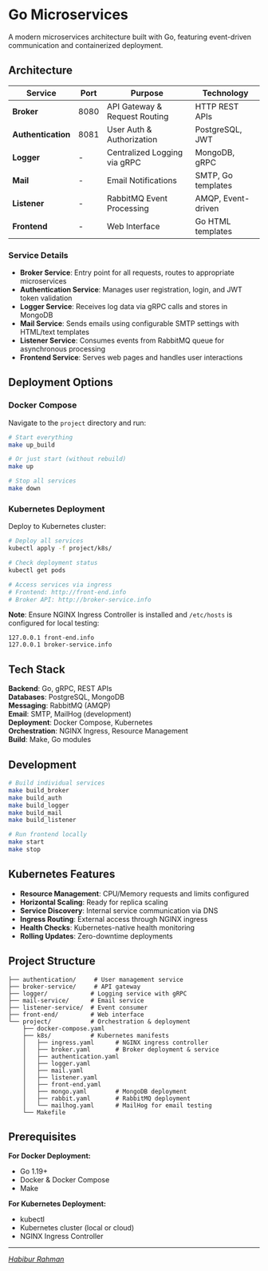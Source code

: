 # Go Microservices

A modern microservices architecture built with Go, featuring event-driven communication and containerized deployment.

## Architecture

| Service | Port | Purpose | Technology |
|---------|------|---------|------------|
| **Broker** | 8080 | API Gateway & Request Routing | HTTP REST APIs |
| **Authentication** | 8081 | User Auth & Authorization | PostgreSQL, JWT |
| **Logger** | - | Centralized Logging via gRPC | MongoDB, gRPC |
| **Mail** | - | Email Notifications | SMTP, Go templates |
| **Listener** | - | RabbitMQ Event Processing | AMQP, Event-driven |
| **Frontend** | - | Web Interface | Go HTML templates |

### Service Details

- **Broker Service**: Entry point for all requests, routes to appropriate microservices
- **Authentication Service**: Manages user registration, login, and JWT token validation
- **Logger Service**: Receives log data via gRPC calls and stores in MongoDB
- **Mail Service**: Sends emails using configurable SMTP settings with HTML/text templates
- **Listener Service**: Consumes events from RabbitMQ queue for asynchronous processing
- **Frontend Service**: Serves web pages and handles user interactions

## Deployment Options

### Docker Compose

Navigate to the `project` directory and run:

```bash
# Start everything
make up_build

# Or just start (without rebuild)
make up

# Stop all services
make down
```

### Kubernetes Deployment

Deploy to Kubernetes cluster:

```bash
# Deploy all services
kubectl apply -f project/k8s/

# Check deployment status
kubectl get pods

# Access services via ingress
# Frontend: http://front-end.info
# Broker API: http://broker-service.info
```

**Note**: Ensure NGINX Ingress Controller is installed and `/etc/hosts` is configured for local testing:
```
127.0.0.1 front-end.info
127.0.0.1 broker-service.info
```

## Tech Stack

**Backend**: Go, gRPC, REST APIs  
**Databases**: PostgreSQL, MongoDB  
**Messaging**: RabbitMQ (AMQP)  
**Email**: SMTP, MailHog (development)  
**Deployment**: Docker Compose, Kubernetes  
**Orchestration**: NGINX Ingress, Resource Management  
**Build**: Make, Go modules

## Development

```bash
# Build individual services
make build_broker
make build_auth
make build_logger
make build_mail
make build_listener

# Run frontend locally
make start
make stop
```

## Kubernetes Features

- **Resource Management**: CPU/Memory requests and limits configured
- **Horizontal Scaling**: Ready for replica scaling
- **Service Discovery**: Internal service communication via DNS
- **Ingress Routing**: External access through NGINX ingress
- **Health Checks**: Kubernetes-native health monitoring
- **Rolling Updates**: Zero-downtime deployments

## Project Structure

```
├── authentication/     # User management service
├── broker-service/     # API gateway
├── logger/            # Logging service with gRPC
├── mail-service/      # Email service
├── listener-service/  # Event consumer
├── front-end/         # Web interface
└── project/           # Orchestration & deployment
    ├── docker-compose.yaml
    ├── k8s/           # Kubernetes manifests
    │   ├── ingress.yaml      # NGINX ingress controller
    │   ├── broker.yaml       # Broker deployment & service
    │   ├── authentication.yaml
    │   ├── logger.yaml
    │   ├── mail.yaml
    │   ├── listener.yaml
    │   ├── front-end.yaml
    │   ├── mongo.yaml        # MongoDB deployment
    │   ├── rabbit.yaml       # RabbitMQ deployment
    │   └── mailhog.yaml      # MailHog for email testing
    └── Makefile
```

## Prerequisites

**For Docker Deployment:**
- Go 1.19+
- Docker & Docker Compose
- Make

**For Kubernetes Deployment:**
- kubectl
- Kubernetes cluster (local or cloud)
- NGINX Ingress Controller

---
*[Habibur Rahman](https://habib.im)*


